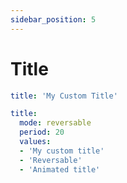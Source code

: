 ```yaml
---
sidebar_position: 5
---
```


# Title

```yaml title=Static Title
title: 'My Custom Title'
```

```yaml title=Dynamic Title
title:
  mode: reversable
  period: 20
  values:
  - 'My custom title'
  - 'Reversable'
  - 'Animated title'
```